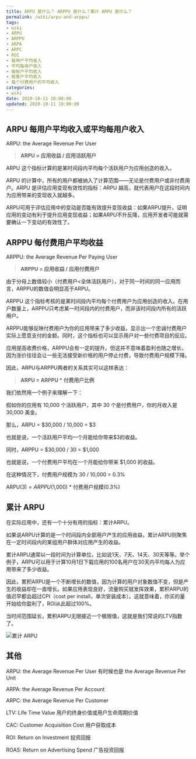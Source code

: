 ```yaml
---
title: ARPU 是什么？ ARPPU 是什么？累计 ARPU 是什么？
permalink: /wiki/arpu-and-arppu/
tags:
- wiki
- ARPU
- ARPPU
- ARPA
- ARPC
- ROI
- 每用户平均收入
- 平均每用户收入
- 每帐户平均收入
- 每客户平均收入
- 每个付费用户的平均收入
categories:
- wiki
date: 2020-10-11 10:00:00
updated: 2020-10-11 10:00:00
---
```


## ARPU 每用户平均收入或平均每用户收入

ARPU: the Average Revenue Per User 

> **ARPU = 应用收益 / 应用活跃用户**

ARPU 这个指标计算的是某时间段内平均每个活跃用户为应用创造的收入。

ARPU 的计算中，所有的用户都被纳入了计算范围——无论是付费用户或非付费用户。ARPU 是评估应用变现有效性的指标：ARPU 越高，就代表用户在这段时间内为应用带来的变现收入就越多。 

ARPU可用于评估应用中的变动是否能有效提升变现收益：如果ARPU提升，证明应用的变动有利于提升应用变现收益；如果ARPU不升反降，应用开发者可能就需要确认一下变动的有效性了。

## ARPPU 每付费用户平均收益

ARPPU: the Average Revenue Per Paying User

> **ARPPU = 应用收益 / 应用付费用户**

由于分母上数值较小（付费用户<全体活跃用户），对于同一时间的同一应用而言，ARPPU的数值会明显高于ARPU。

ARPPU 这个指标考核的是某时间段内平均每个付费用户为应用创造的收入。在用户数量上，ARPPU只考虑某一时间段内的付费用户，而非该时间段内所有的活跃用户。

<!-- more -->

ARPPU能够反映付费用户为你的应用带来了多少收益，显示出一个忠诚付费用户实际上愿意支付的金额。同时，这个指标也可以显示用户对一些付费项目的反应。

应用提高收费价格，ARPPU会有一定的提升。但这并不意味着盈利也随之增长，因为涨价往往会让一些无法接受新价格的用户停止付费，导致付费用户规模下降。

因此，ARPU与ARPPU两者的关系其实可以这样表达：

> **ARPU = ARPPU \* 付费用户比例**

我们依然用一个例子来理解一下：

假如你的应用有 10,000 个活跃用户，其中 30 个是付费用户，你的月收入是 30,000 美金。

那么，ARPU = $30,000 / 10,000 = $3

也就是说，一个活跃用户平均一个月能给你带来$3的收益。

同时，ARPPU = $30,000 / 30 = $1,000

也就是说，一个付费用户平均在一个月能给你带来 $1,000 的收益。

在这种情况下，付费用户规模为 30 / 10,000 = 0.3%

ARPU($3) = ARPPU($1,000) * 付费用户规模(0.3%)

## 累计 ARPU

在实际应用中，还有一个十分有用的指标：累计ARPU。

如果说ARPU计算的是一个时间段内全部用户产生的应用收益，累计ARPU则聚焦在一定时间段内的某组用户群体对应用产生的收益。

累计ARPU通常以一段时间为计算单位，比如说1天、7天、14天、30天等等。举个例子，ARPU可以用于计算10月1日下载应用的100名用户在30天内平均每人为应用带来了多少收益。

因此，累积ARPU是一个不断增长的数值，因为计算的用户对象数值不变，但是产生的收益却在一直增长。如果应用表现良好，流量购买就发挥效果，累积ARPU的值迟早都会超过CPI（cost per install，单次安装成本）。这就意味着，你买的量开始给你盈利了，ROI从此超过100%。

当时间范围延长，累积ARPU无限接近一个极限值，这就是我们常说的LTV指数了。

![累计 ARPU](https://up-img.yonghong.tech/pic/2020/10/11-10-32-JsbDho-9YHAaC.png)

## 其他

ARPU: the Average Revenue Per User 有时候也是 the Average Revenue Per Unit

ARPA: the Average Revenue Per Account

ARPC: the Average Revenue Per Customer

LTV: Life Time Value 用户的终身价值或用户生命周期价值

CAC: Customer Acquisition Cost 用户获取成本

ROI: Return on Investment 投资回报

ROAS: Return on Advertising Spend 广告投资回报

